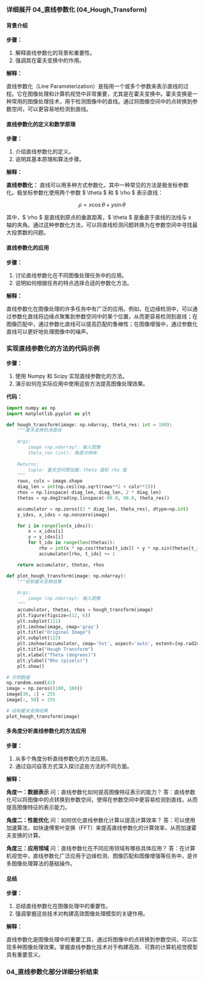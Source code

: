 ### 详细展开 04_直线参数化 (04_Hough_Transform)

#### 背景介绍

**步骤：**

1. 解释直线参数化的背景和重要性。
2. 强调其在霍夫变换中的作用。

**解释：**

直线参数化（Line Parameterization）是指用一个或多个参数来表示直线的过程。它在图像处理和计算机视觉中非常重要，尤其是在霍夫变换中。霍夫变换是一种常用的图像处理技术，用于检测图像中的直线。通过将图像空间中的点转换到参数空间，可以更容易地检测到直线。

#### 直线参数化的定义和数学原理

**步骤：**

1. 介绍直线参数化的定义。
2. 说明其基本原理和算法步骤。

**解释：**

**直线参数化：** 直线可以用多种方式参数化，其中一种常见的方法是极坐标参数化。极坐标参数化使用两个参数 $ \theta $ 和 $ \rho $ 表示直线：

$$ \rho = x \cos \theta + y \sin \theta $$

其中，$ \rho $ 是直线到原点的垂直距离，$ \theta $ 是垂直于直线的法线与 x 轴的夹角。通过这种参数化方法，可以将直线检测问题转换为在参数空间中寻找最大投票数的问题。

#### 直线参数化的应用

**步骤：**

1. 讨论直线参数化在不同图像处理任务中的应用。
2. 说明如何根据任务的特点选择合适的参数化方法。

**解释：**

直线参数化在图像处理的许多任务中有广泛的应用。例如，在边缘检测中，可以通过参数化直线将边缘点聚集到参数空间中的某个位置，从而更容易检测到直线；在图像匹配中，通过参数化直线可以提高匹配的鲁棒性；在图像增强中，通过参数化直线可以更好地处理图像中的噪声。

### 实现直线参数化的方法的代码示例

**步骤：**

1. 使用 Numpy 和 Scipy 实现直线参数化的方法。
2. 演示如何在实际应用中使用这些方法提高图像处理效果。

**代码：**

```python
import numpy as np
import matplotlib.pyplot as plt

def hough_transform(image: np.ndarray, theta_res: int = 180):
    """霍夫变换检测直线
    
    Args:
        image (np.ndarray): 输入图像
        theta_res (int): 角度分辨率
    
    Returns:
        tuple: 霍夫空间累加器，theta 值和 rho 值
    """
    rows, cols = image.shape
    diag_len = int(np.ceil(np.sqrt(rows**2 + cols**2)))
    rhos = np.linspace(-diag_len, diag_len, 2 * diag_len)
    thetas = np.deg2rad(np.linspace(-90.0, 90.0, theta_res))

    accumulator = np.zeros((2 * diag_len, theta_res), dtype=np.int)
    y_idxs, x_idxs = np.nonzero(image)

    for i in range(len(x_idxs)):
        x = x_idxs[i]
        y = y_idxs[i]
        for t_idx in range(len(thetas)):
            rho = int(x * np.cos(thetas[t_idx]) + y * np.sin(thetas[t_idx]) + diag_len)
            accumulator[rho, t_idx] += 1

    return accumulator, thetas, rhos

def plot_hough_transform(image: np.ndarray):
    """绘制霍夫变换结果
    
    Args:
        image (np.ndarray): 输入图像
    """
    accumulator, thetas, rhos = hough_transform(image)
    plt.figure(figsize=(12, 6))
    plt.subplot(121)
    plt.imshow(image, cmap='gray')
    plt.title("Original Image")
    plt.subplot(122)
    plt.imshow(accumulator, cmap='hot', aspect='auto', extent=[np.rad2deg(thetas[-1]), np.rad2deg(thetas[0]), rhos[-1], rhos[0]])
    plt.title("Hough Transform")
    plt.xlabel("Theta (degrees)")
    plt.ylabel("Rho (pixels)")
    plt.show()

# 示例数据
np.random.seed(42)
image = np.zeros((100, 100))
image[30, :] = 255
image[:, 50] = 255

# 绘制霍夫变换结果
plot_hough_transform(image)
```

#### 多角度分析直线参数化的方法应用

**步骤：**

1. 从多个角度分析直线参数化的方法应用。
2. 通过自问自答方式深入探讨这些方法的不同方面。

**解释：**

**角度一：数据表示**
问：直线参数化如何提高图像特征表示的能力？
答：直线参数化可以将图像中的点转换到参数空间，使得在参数空间中更容易检测到直线，从而提高图像特征的表示能力。

**角度二：性能优化**
问：如何优化直线参数化计算以提高计算效率？
答：可以使用加速算法，如快速傅里叶变换（FFT）来提高直线参数化的计算效率，从而加速霍夫变换的计算。

**角度三：应用领域**
问：直线参数化在不同应用领域有哪些具体应用？
答：在计算机视觉中，直线参数化广泛应用于边缘检测、图像匹配和图像增强等任务中，是许多图像处理算法的基础操作。

#### 总结

**步骤：**

1. 总结直线参数化在图像处理中的重要性。
2. 强调掌握这些技术对构建高效图像处理模型的关键作用。

**解释：**

直线参数化是图像处理中的重要工具，通过将图像中的点转换到参数空间，可以实现多种图像处理效果。掌握直线参数化技术对于构建高效、可靠的计算机视觉模型具有重要意义。

### 04_直线参数化部分详细分析结束